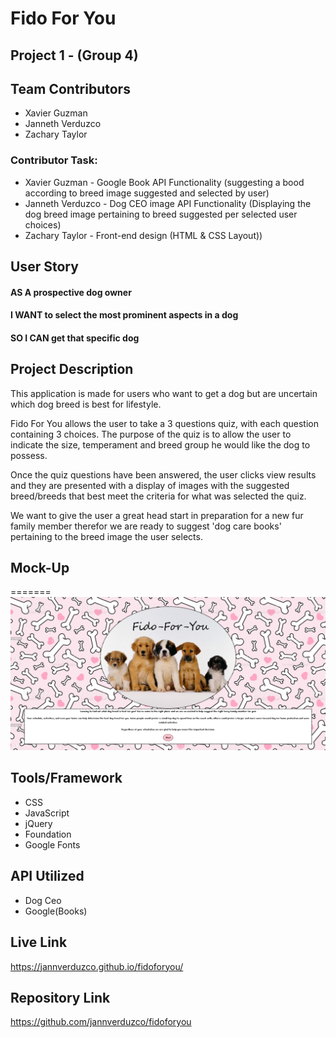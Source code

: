 # Fido For You

## Project 1 - (Group 4)

## Team Contributors
* Xavier Guzman
* Janneth Verduzco
* Zachary Taylor

### Contributor Task: 
* Xavier Guzman - Google Book API Functionality (suggesting a bood according to breed image suggested and selected by user)
* Janneth Verduzco - Dog CEO image API Functionality (Displaying the dog breed image pertaining to breed suggested per selected user choices)
* Zachary Taylor - Front-end design (HTML & CSS Layout))

## User Story
 #### AS A prospective dog owner
 #### I WANT to select the most prominent aspects in a dog
 #### SO I CAN get that specific dog

## Project Description
This application is made for  users who want to get a dog but are uncertain which dog breed is best for lifestyle.

Fido For You allows the user to take a 3 questions quiz, with each question containing 3 choices. The purpose of the quiz is to allow the user to indicate the size, temperament and breed group he would like the dog to possess. 

Once the quiz questions have been answered, the user clicks view results and  they are presented with a display of images with the suggested breed/breeds that best meet the criteria for what was selected the quiz.

We want to give the user a great head start in preparation for a new fur family member therefor we are ready to suggest 'dog care books' pertaining to the breed image the user selects. 


## Mock-Up

=======
![GitHub Logo](/Assets/ScreenShot.PNG)



## Tools/Framework
* CSS
* JavaScript
* jQuery
* Foundation
* Google Fonts

## API Utilized
* Dog Ceo 
* Google(Books)

## Live Link
https://jannverduzco.github.io/fidoforyou/


## Repository Link
https://github.com/jannverduzco/fidoforyou





